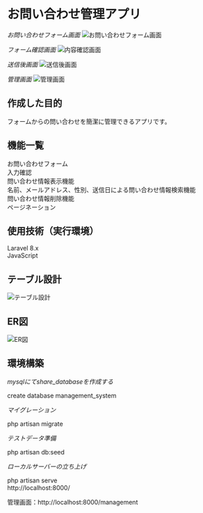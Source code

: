 # お問い合わせ管理アプリ

  
*お問い合わせフォーム画面*
![お問い合わせフォーム画面](https://user-images.githubusercontent.com/119908511/224460382-d15c542c-2347-4859-aaf9-c947af832be5.png)


*フォーム確認画面*
![内容確認画面](https://user-images.githubusercontent.com/119908511/224460388-2eb79b26-1ab1-4cba-8a80-16cda4f4d3f1.png)


*送信後画面*
![送信後画面](https://user-images.githubusercontent.com/119908511/224460391-8dda20f7-5d3a-42dc-9e5b-0fb73cb9f610.png)


*管理画面*
![管理画面](https://user-images.githubusercontent.com/119908511/224460393-905da7e8-d21f-4a61-aaf4-1936d6f97da8.png)


## 作成した目的
フォームからの問い合わせを簡潔に管理できるアプリです。

## 機能一覧
お問い合わせフォーム  
入力確認  
問い合わせ情報表示機能  
名前、メールアドレス、性別、送信日による問い合わせ情報検索機能  
問い合わせ情報削除機能  
ページネーション  

## 使用技術（実行環境）
Laravel 8.x  
JavaScript  

## テーブル設計
![テーブル設計](https://user-images.githubusercontent.com/119908511/224460398-87c5cfc9-61a9-46c3-a16f-adf8472b8a76.png)


## ER図
![ER図](https://user-images.githubusercontent.com/119908511/224460401-f0515983-e5cb-4101-ad4e-18fe74427a19.png)


## 環境構築
*mysqlにてshare_databaseを作成する*

create database management_system  

*マイグレーション*

php artisan migrate  

*テストデータ準備*

php artisan db:seed  

*ローカルサーバーの立ち上げ*  

php artisan serve  
http://localhost:8000/   

管理画面：http://localhost:8000/management
